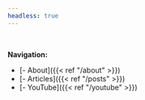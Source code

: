 ```yaml
---
headless: true
---
```


&nbsp;

**Navigation:**
- [- About]({{< ref "/about" >}})
- [- Articles]({{< ref "/posts" >}})
- [- YouTube]({{< ref "/youtube" >}})
<!-- - [- Resources]({{< ref "/resources" >}}) -->




